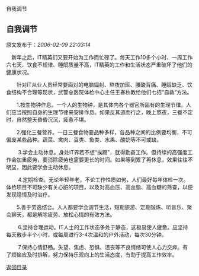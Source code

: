自我调节
## 自我调节

 原文发布于：*2006-02-09 22:03:14*

　新年之后，IT精英们又要开始为工作而忙碌了。每天工作10多个小时、一周工作六七天、饮食不规律、睡眠质量不高，IT精英的工作和生活状态严重破坏了他们的健康状况。

　　针对IT从业人员经常要面对的电脑辐射、熬夜加班、腰酸背痛、睡眠缺乏、饮食结构不合理等现状，武警总医院体检中心主任王春秋教给他们七招“自救”方法。

　　1.按生物钟作息。一个人的生物钟，是其体内各个器官所固有的生理节律。人们应当按照自身的生理节律来安排作息。如果反其道而行之，晚上熬夜，三餐不定时，自然整天昏昏沉沉，疲惫不堪。

　　2.强化三餐营养。一日三餐食物要品种多样，各品种之间的比例要均衡，不可偏废某些品种。蔬菜、禽肉、豆类、鱼类、水果、酸奶等不可或缺。

　　
3.学会主动休息。身处IT界若不想“挨踢”，就得勤奋工作。但持续的高强度工作会加重疲劳，要消除疲劳也需要更长的时间。如果等到累了再休息，效果往往不明显，因此要学会主动休息。

　　
4.定期检查。无论年轻年老，不论工作性质如何，人们最好每年体检一次。体检项目不可缺少有关心脏的项目，以及对高血压、高血脂、高血糖的筛查，以便发现隐情及时治疗。

　　5.善于劳逸结合。人人都要学会调节生活，短期旅游、定期锻炼、听音乐、聚会聊天，都是解除疲劳、放松心情的有效方法。

　　
6.坚持合理运动。IT人士的工作状态多处于静态，这极易使人疲惫。应坚持每天散步半个小时，或每周进行3-4次温和的户外活动，每次30分钟。
　

　　
7.保持心情舒畅。失望、焦虑、恐惧、沮丧等不良情绪可使人心力交瘁。有了烦恼应及时排解，努力保持乐观向上的生活态度，有助于提高工作效率。

 

[返回目录](index.html)
